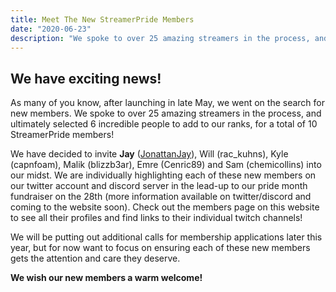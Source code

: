 ```yaml
---
title: Meet The New StreamerPride Members
date: "2020-06-23"
description: "We spoke to over 25 amazing streamers in the process, and ultimately selected 6 incredible people to add to our ranks, for a total of 10 StreamerPride members!"
---
```


## We have exciting news!

As many of you know, after launching in late May, we went on the search for new members. We spoke to over 25 amazing streamers in the process, and ultimately selected 6 incredible people to add to our ranks, for a total of 10 StreamerPride members!

We have decided to invite **Jay** ([JonattanJay](https://www.twitch.tv/jonattanjay)), Will (rac_kuhns), Kyle (capnfoam), Malik (blizzb3ar), Emre (Cenric89) and Sam (chemicollins) into our midst. We are individually highlighting each of these new members on our twitter account and discord server in the lead-up to our pride month fundraiser on the 28th (more information available on twitter/discord and coming to the website soon). Check out the members page on this website to see all their profiles and find links to their individual twitch channels!

We will be putting out additional calls for membership applications later this year, but for now want to focus on ensuring each of these new members gets the attention and care they deserve.

**We wish our new members a warm welcome!**

